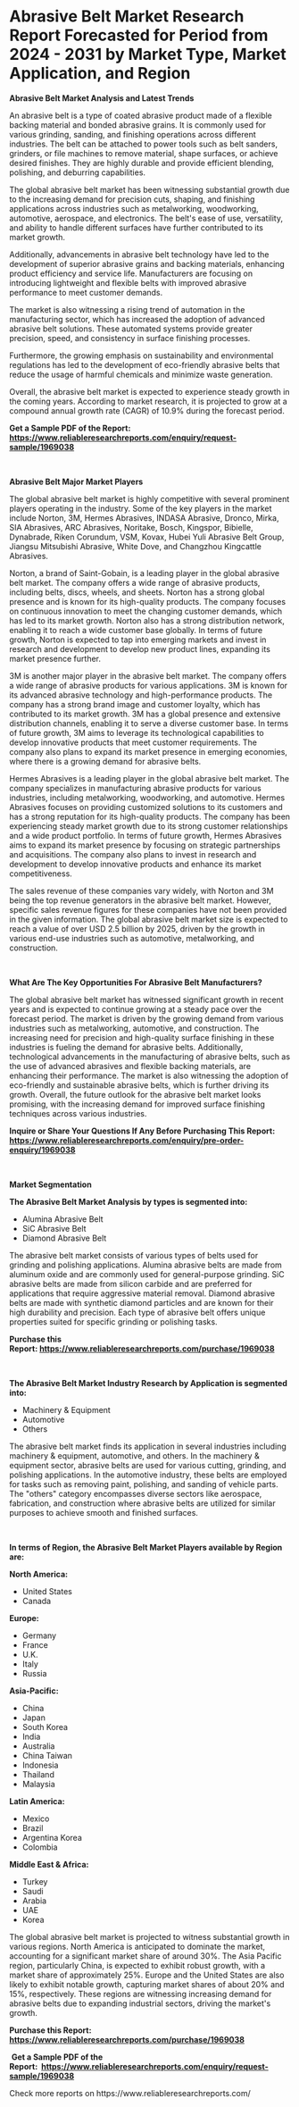 <p><h1>Abrasive Belt Market Research Report Forecasted for Period from 2024 -  2031 by Market Type, Market Application, and Region</h1></p><p><strong>Abrasive Belt Market Analysis and Latest Trends</strong></p>
<p><p>An abrasive belt is a type of coated abrasive product made of a flexible backing material and bonded abrasive grains. It is commonly used for various grinding, sanding, and finishing operations across different industries. The belt can be attached to power tools such as belt sanders, grinders, or file machines to remove material, shape surfaces, or achieve desired finishes. They are highly durable and provide efficient blending, polishing, and deburring capabilities.</p><p>The global abrasive belt market has been witnessing substantial growth due to the increasing demand for precision cuts, shaping, and finishing applications across industries such as metalworking, woodworking, automotive, aerospace, and electronics. The belt's ease of use, versatility, and ability to handle different surfaces have further contributed to its market growth.</p><p>Additionally, advancements in abrasive belt technology have led to the development of superior abrasive grains and backing materials, enhancing product efficiency and service life. Manufacturers are focusing on introducing lightweight and flexible belts with improved abrasive performance to meet customer demands.</p><p>The market is also witnessing a rising trend of automation in the manufacturing sector, which has increased the adoption of advanced abrasive belt solutions. These automated systems provide greater precision, speed, and consistency in surface finishing processes.</p><p>Furthermore, the growing emphasis on sustainability and environmental regulations has led to the development of eco-friendly abrasive belts that reduce the usage of harmful chemicals and minimize waste generation.</p><p>Overall, the abrasive belt market is expected to experience steady growth in the coming years. According to market research, it is projected to grow at a compound annual growth rate (CAGR) of 10.9% during the forecast period.</p></p>
<p><strong>Get a Sample PDF of the Report:&nbsp; <a href="https://www.reliableresearchreports.com/enquiry/request-sample/1969038">https://www.reliableresearchreports.com/enquiry/request-sample/1969038</a></strong></p>
<p>&nbsp;</p>
<p><strong>Abrasive Belt Major Market Players</strong></p>
<p><p>The global abrasive belt market is highly competitive with several prominent players operating in the industry. Some of the key players in the market include Norton, 3M, Hermes Abrasives, INDASA Abrasive, Dronco, Mirka, SIA Abrasives, ARC Abrasives, Noritake, Bosch, Kingspor, Bibielle, Dynabrade, Riken Corundum, VSM, Kovax, Hubei Yuli Abrasive Belt Group, Jiangsu Mitsubishi Abrasive, White Dove, and Changzhou Kingcattle Abrasives.</p><p>Norton, a brand of Saint-Gobain, is a leading player in the global abrasive belt market. The company offers a wide range of abrasive products, including belts, discs, wheels, and sheets. Norton has a strong global presence and is known for its high-quality products. The company focuses on continuous innovation to meet the changing customer demands, which has led to its market growth. Norton also has a strong distribution network, enabling it to reach a wide customer base globally. In terms of future growth, Norton is expected to tap into emerging markets and invest in research and development to develop new product lines, expanding its market presence further.</p><p>3M is another major player in the abrasive belt market. The company offers a wide range of abrasive products for various applications. 3M is known for its advanced abrasive technology and high-performance products. The company has a strong brand image and customer loyalty, which has contributed to its market growth. 3M has a global presence and extensive distribution channels, enabling it to serve a diverse customer base. In terms of future growth, 3M aims to leverage its technological capabilities to develop innovative products that meet customer requirements. The company also plans to expand its market presence in emerging economies, where there is a growing demand for abrasive belts.</p><p>Hermes Abrasives is a leading player in the global abrasive belt market. The company specializes in manufacturing abrasive products for various industries, including metalworking, woodworking, and automotive. Hermes Abrasives focuses on providing customized solutions to its customers and has a strong reputation for its high-quality products. The company has been experiencing steady market growth due to its strong customer relationships and a wide product portfolio. In terms of future growth, Hermes Abrasives aims to expand its market presence by focusing on strategic partnerships and acquisitions. The company also plans to invest in research and development to develop innovative products and enhance its market competitiveness.</p><p>The sales revenue of these companies vary widely, with Norton and 3M being the top revenue generators in the abrasive belt market. However, specific sales revenue figures for these companies have not been provided in the given information. The global abrasive belt market size is expected to reach a value of over USD 2.5 billion by 2025, driven by the growth in various end-use industries such as automotive, metalworking, and construction.</p></p>
<p>&nbsp;</p>
<p><strong>What Are The Key Opportunities For Abrasive Belt Manufacturers?</strong></p>
<p><p>The global abrasive belt market has witnessed significant growth in recent years and is expected to continue growing at a steady pace over the forecast period. The market is driven by the growing demand from various industries such as metalworking, automotive, and construction. The increasing need for precision and high-quality surface finishing in these industries is fueling the demand for abrasive belts. Additionally, technological advancements in the manufacturing of abrasive belts, such as the use of advanced abrasives and flexible backing materials, are enhancing their performance. The market is also witnessing the adoption of eco-friendly and sustainable abrasive belts, which is further driving its growth. Overall, the future outlook for the abrasive belt market looks promising, with the increasing demand for improved surface finishing techniques across various industries.</p></p>
<p><strong>Inquire or Share Your Questions If Any Before Purchasing This Report: <a href="https://www.reliableresearchreports.com/enquiry/pre-order-enquiry/1969038">https://www.reliableresearchreports.com/enquiry/pre-order-enquiry/1969038</a></strong></p>
<p>&nbsp;</p>
<p><strong>Market Segmentation</strong></p>
<p><strong>The Abrasive Belt Market Analysis by types is segmented into:</strong></p>
<p><ul><li>Alumina Abrasive Belt</li><li>SiC Abrasive Belt</li><li>Diamond Abrasive Belt</li></ul></p>
<p><p>The abrasive belt market consists of various types of belts used for grinding and polishing applications. Alumina abrasive belts are made from aluminum oxide and are commonly used for general-purpose grinding. SiC abrasive belts are made from silicon carbide and are preferred for applications that require aggressive material removal. Diamond abrasive belts are made with synthetic diamond particles and are known for their high durability and precision. Each type of abrasive belt offers unique properties suited for specific grinding or polishing tasks.</p></p>
<p><strong>Purchase this Report:&nbsp;<a href="https://www.reliableresearchreports.com/purchase/1969038">https://www.reliableresearchreports.com/purchase/1969038</a></strong></p>
<p>&nbsp;</p>
<p><strong>The Abrasive Belt Market Industry Research by Application is segmented into:</strong></p>
<p><ul><li>Machinery & Equipment</li><li>Automotive</li><li>Others</li></ul></p>
<p><p>The abrasive belt market finds its application in several industries including machinery & equipment, automotive, and others. In the machinery & equipment sector, abrasive belts are used for various cutting, grinding, and polishing applications. In the automotive industry, these belts are employed for tasks such as removing paint, polishing, and sanding of vehicle parts. The "others" category encompasses diverse sectors like aerospace, fabrication, and construction where abrasive belts are utilized for similar purposes to achieve smooth and finished surfaces.</p></p>
<p>&nbsp;</p>
<p><strong>In terms of Region, the Abrasive Belt Market Players available by Region are:</strong></p>
<p>
    <p> <strong> North America: </strong>
        <ul>
            <li>United States</li>
            <li>Canada</li>
        </ul>
        </p> 
    <p> <strong> Europe: </strong>
        <ul>
            <li>Germany</li>
            <li>France</li>
            <li>U.K.</li>
            <li>Italy</li>
            <li>Russia</li>
        </ul>
        </p> 
    <p> <strong> Asia-Pacific: </strong>
        <ul>
            <li>China</li>
            <li>Japan</li>
            <li>South Korea</li>
            <li>India</li>
            <li>Australia</li>
            <li>China Taiwan</li>
            <li>Indonesia</li>
            <li>Thailand</li>
            <li>Malaysia</li>
        </ul>
        </p> 
    <p> <strong> Latin America: </strong>
        <ul>
            <li>Mexico</li>
            <li>Brazil</li>
            <li>Argentina Korea</li>
            <li>Colombia</li>
        </ul>
        </p> 
    <p> <strong> Middle East & Africa: </strong>
        <ul>
            <li>Turkey</li>
            <li>Saudi</li>
            <li>Arabia</li>
            <li>UAE</li>
            <li>Korea</li>
        </ul>
    </p>
    </p>
<p><p>The global abrasive belt market is projected to witness substantial growth in various regions. North America is anticipated to dominate the market, accounting for a significant market share of around 30%. The Asia Pacific region, particularly China, is expected to exhibit robust growth, with a market share of approximately 25%. Europe and the United States are also likely to exhibit notable growth, capturing market shares of about 20% and 15%, respectively. These regions are witnessing increasing demand for abrasive belts due to expanding industrial sectors, driving the market's growth.</p></p>
<p><strong>Purchase this Report: <a href="https://www.reliableresearchreports.com/purchase/1969038">https://www.reliableresearchreports.com/purchase/1969038</a></strong></p>
<p>&nbsp;<strong>Get a Sample PDF of the Report:&nbsp;&nbsp;<a href="https://www.reliableresearchreports.com/enquiry/request-sample/1969038">https://www.reliableresearchreports.com/enquiry/request-sample/1969038</a></strong></p>
<p><strong></strong></p>
<p>Check more reports on https://www.reliableresearchreports.com/</p>